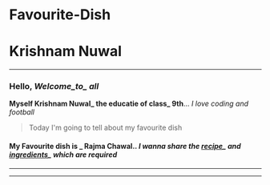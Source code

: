 # Favourite-Dish

# Krishnam Nuwal
---
### Hello, *Welcome_to_ all*
 
 **Myself Krishnam Nuwal_ the educatie of class_ 9th**... *I love coding and football*
 
> Today I'm going to tell about my favourite dish
 
#### **My Favourite dish is _ Rajma Chawal**..  *I wanna share the [recipe](https://krishnamnuwal.github.io/Favourite-Dish/recipie)_ and [ingredients](https://krishnamnuwal.github.io/Favourite-Dish/ingredients)_ which are required*
 ---
 ---
